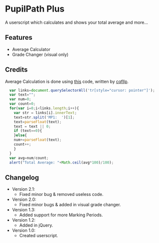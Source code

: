 PupilPath Plus
=================
A userscript which calculates and shows your total average and more...

Features
--------
* Average Calculator
* Grade Changer (visual only)

Credits
------------
Average Calculation is done using [this](https://gist.github.com/cqfllp/1c2ccc83733fb1d4264a3785b14249d1) code, written by [cqfllp](https://github.com/cqfllp).
```javascript
  var links=document.querySelectorAll('tr[style="cursor: pointer"]');
  var text="";
  var num=0;
  var count=0;
  for(var i=0;i<links.length;i++){
    var str = links[i].innerText;
    text=str.split('MP1:  ')[1];
    text=parseFloat(text);
    text = text || 0;
    if (text==0){
    }else{
    num+=parseFloat(text);
    count++;
    }
  }
  var avg=num/count;
  alert("Total Average: "+Math.ceil(avg*100)/100);
```

Changelog
---------
* Version 2.1:
    - Fixed minor bug & removed useless code.
* Version 2.0:
    - Fixed minor bugs & added in visual grade changer.
* Version 1.3:
    - Added support for more Marking Periods.
* Version 1.2:
    - Added in jQuery.
* Version 1.0:
	- Created userscript.
